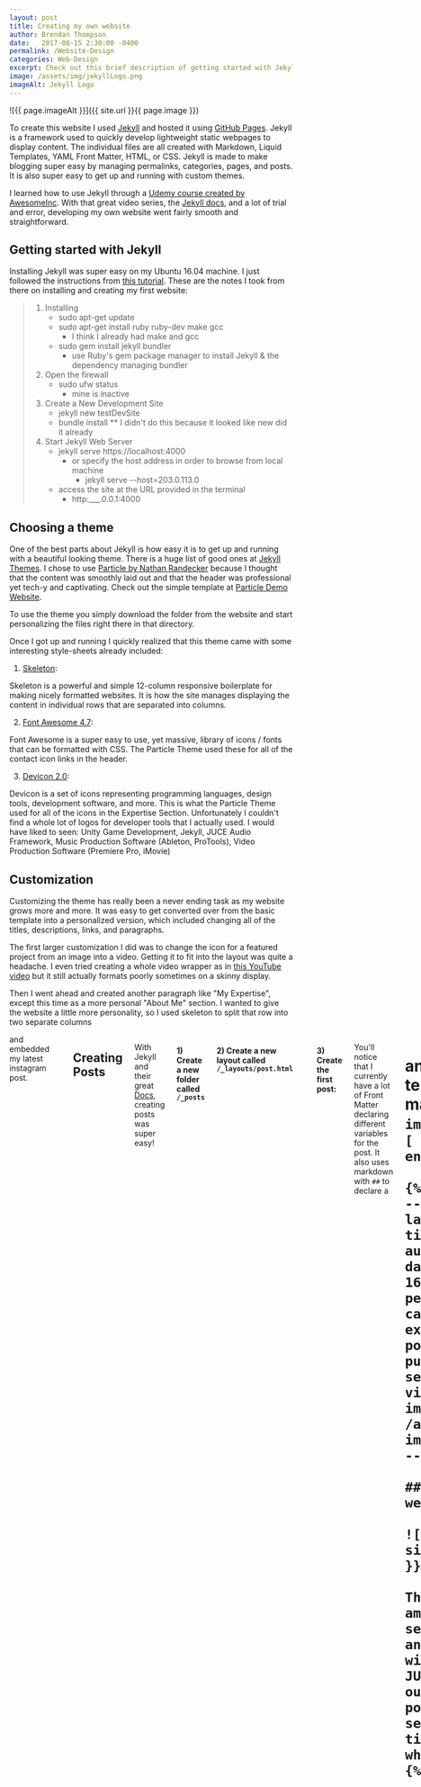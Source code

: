 ```yaml
---
layout: post
title: Creating my own website
author: Brendan Thompson
date:   2017-08-15 2:30:00 -0400
permalink: /Website-Design
categories: Web-Design
excerpt: Check out this brief description of getting started with Jekyll and getting my first website off the ground
image: /assets/img/jekyllLogo.png
imageAlt: Jekyll Logo
---
```


![{{ page.imageAlt }}]({{ site.url }}{{ page.image }})

To create this website I used [Jekyll](https://jekyllrb.com) and hosted it using [GitHub Pages](https://pages.github.com). Jekyll is a framework used to quickly develop lightweight static webpages to display content. The individual files are all created with Markdown, Liquid Templates, YAML Front Matter, HTML, or CSS. Jekyll is made to make blogging super easy by managing permalinks, categories, pages, and posts. It is also super easy to get up and running with custom themes.

I learned how to use Jekyll through a [Udemy course created by AwesomeInc](https://www.udemy.com/jekyll-and-github-pages/). With that great video series, the [Jekyll docs](https://jekyllrb.com/docs/home/), and a lot of trial and error, developing my own website went fairly smooth and straightforward.

## Getting started with Jekyll

Installing Jekyll was super easy on my Ubuntu 16.04 machine. I just followed the instructions from [this tutorial](https://www.digitalocean.com/community/tutorials/how-to-set-up-a-jekyll-development-site-on-ubuntu-16-04). These are the notes I took from there on installing and creating my first website:

>	1) Installing
>		- sudo apt-get update
>		- sudo apt-get install ruby ruby-dev make gcc
>			- I think I already had make and gcc
>		- sudo gem install jekyll bundler
>			- use Ruby's gem package manager to install Jekyll & the dependency managing bundler
>	2) Open the firewall
>		- sudo ufw status
>			- mine is inactive
>	3) Create a New Development Site
>		- jekyll new testDevSite
>		- bundle install
>			** I didn't do this because it looked like new did it already
>	4) Start Jekyll Web Server
>		- jekyll serve https://localhost:4000
>			- or specify the host address in order to browse from local machine
>				- jekyll serve --host=203.0.113.0
>		- access the site at the URL provided in the terminal
>			- http:___.0.0.1:4000

## Choosing a theme

One of the best parts about Jekyll is how easy it is to get up and running with a beautiful looking theme. There is a huge list of good ones at [Jekyll Themes](http://jekyllthemes.org/). I chose to use [Particle by Nathan Randecker](http://jekyllthemes.org/themes/particle/) because I thought that the content was smoothly laid out and that the header was professional yet tech-y and captivating. Check out the simple template at [Particle Demo Website](https://nrandecker.github.io/particle/).

To use the theme you simply download the folder from the website and start personalizing the files right there in that directory.

Once I got up and running I quickly realized that this theme came with some interesting style-sheets already included:

1) [Skeleton](http://getskeleton.com/):

Skeleton is a powerful and simple 12-column responsive boilerplate for making nicely formatted websites. It is how the site manages displaying the content in individual rows that are separated into columns.

2) [Font Awesome 4.7](fontawesome.io):

Font Awesome is a super easy to use, yet massive, library of icons / fonts that can be formatted with CSS. The Particle Theme used these for all of the contact icon links in the header.

3) [Devicon 2.0](konpa.github.io/devicon):

Devicon is a set of icons representing programming languages, design tools, development software, and more. This is what the Particle Theme used for all of the icons in the Expertise Section. Unfortunately I couldn't find a whole lot of logos for developer tools that I actually used. I would have liked to seen: Unity Game Development, Jekyll, JUCE Audio Framework, Music Production Software (Ableton, ProTools), Video Production Software (Premiere Pro, iMovie)

## Customization

Customizing the theme has really been a never ending task as my website grows more and more. It was easy to get converted over from the basic template into a personalized version, which included changing all of the titles, descriptions, links, and paragraphs.

The first larger customization I did was to change the icon for a featured project from an image into a video. Getting it to fit into the layout was quite a headache. I even tried creating a whole video wrapper as in [this YouTube video](https://www.youtube.com/watch?v=N0kKs1fef-c&list=PLHxMDdOvyrzjitCCFqhppldxacWL50jlA&index=4) but it still actually formats poorly sometimes on a skinny display.

Then I went ahead and created another paragraph like "My Expertise", except this time as a more personal "About Me" section. I wanted to give the website a little more personality, so I used skeleton to split that row into two separate columns <code><div class="six columns"></code> and embedded my latest instagram post.

## Creating Posts

With Jekyll and their great [Docs](https://jekyllrb.com/docs/posts/), creating posts was super easy!

#### 1) Create a new folder called <code>/_posts</code>

#### 2) Create a new layout called <code>/_layouts/post.html</code>
	{% raw %}
	---
	layout: default
	---

	<div class="container">
		<h1>{{ page.title }}</h1>
		<time datetime="{{ page.date | date: "%-d %b %y" }}">{{ page.date | date: "%-d %b %y" }}</time>
		<t> - - - {{ page.author }}</t>
		{{ content }}
	</div>
	{% endraw %}

#### 3) Create the first post:

You'll notice that I currently have a lot of Front Matter declaring different variables for the post. It also uses markdown with <code>##</code> to declare a <code><h1></code> and then uses liquid template tags within the markdown to display an <code>img</code> with all the <code>{% raw %}![ {{  }} ]( {{  }}{{  }} ){% endraw %}</code>

	{% raw %}
	---
	layout: post
	title: My First Post!
	author: Brendan Thompson
	date:   2017-08-11 16:30:02 -0400
	permalink: /First-Post
	categories: Testing
	excerpt: My first ever post on my new website
	published: true # jekyll serve --unpublished to view
	image: /assets/img/mountains.jpg
	imageAlt: Mountains
	---

	## Welcome to my new website

	![{{ page.imageAlt }}]({{ site.url }}{{ page.image }})

	This is my first post. I am excited to get this section of the website up and running. Possibly I will re-write all of my JUCE development DevLog out as a section of posts. Maybe another section of posts for JUCE tips & tricks. We'll see what happens
	{% endraw %}

#### 4) Link to the post

This part was harder for me than it should have been because I am streaming this from a github pages project instead of just the main brenthompson2.github.io master branch. I'm sure there is a good way to work around that using liquid template tags and permalinks and stuff, but I don't quite have a grasp on it just yet.

In the end I created a <code>_includes/recent-posts.html</code> section included on the homepage that displays every one of my posts:

	{% raw %}
	<div class="container">

		<div class="home-details">
			<h3> Recent Posts </h3>
		</div>

		<ul class="post-display">
			{% for post in site.posts %}
			<li class="row">
				<div class="six columns images">
	 				<img src="{{ site.url }}{{ post.image }}" alt="{{ post.imageAlt }}">
				</div>

				<div class="six columns">
	 				<h5><a href="{{ site.url }}{{ post.url }}">{{ post.title }}</a></h5>

	 				<time datetime="{{ post.date | date_to_xmlschema }}">{{ post.date | date_to_string }}</time>
	 				<t> - - - {{ post.author }}</t>
	 				<p>{{ post.excerpt }}</p>
				</div>
			</li>
			{% endfor %}
		</ul>
	</div>
	{% endraw %}



## Conclusion

Creating static webpages with Jekyll is incredibly easy to do, and I highly recommend giving it a try. My website still has a lot more work to be done on it, and with the power of Jekyll I can't wait to see what else it has in store! At this point my number one priorities are creating a navigation header bar, making a projects page, and creating more posts. It would also be cool if I could get the pictures and texts to got back to switching sides like in the demo project. I don't know what I changed but now it is always text first and then the picture

Checkout the code currently streaming this website at [the GitHub repository](https://github.com/brenthompson2/My-Website).











